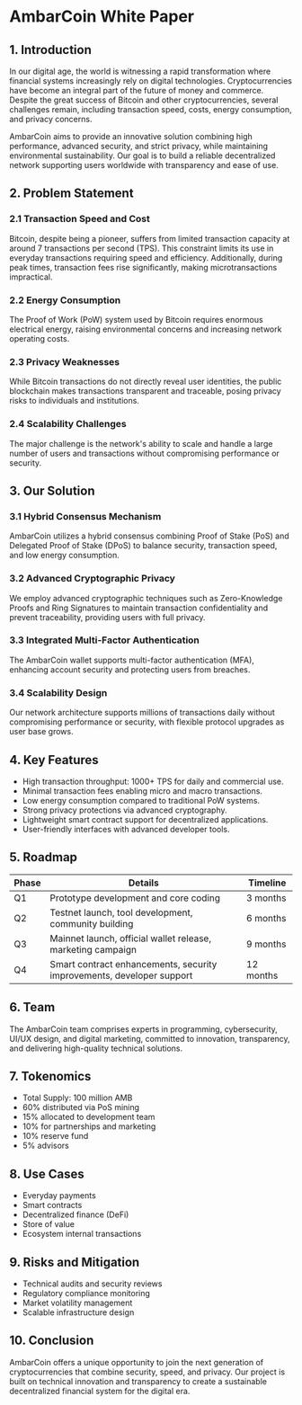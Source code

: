 # AmbarCoin White Paper

## 1. Introduction

In our digital age, the world is witnessing a rapid transformation where financial systems increasingly rely on digital technologies. Cryptocurrencies have become an integral part of the future of money and commerce. Despite the great success of Bitcoin and other cryptocurrencies, several challenges remain, including transaction speed, costs, energy consumption, and privacy concerns.

AmbarCoin aims to provide an innovative solution combining high performance, advanced security, and strict privacy, while maintaining environmental sustainability. Our goal is to build a reliable decentralized network supporting users worldwide with transparency and ease of use.

## 2. Problem Statement

### 2.1 Transaction Speed and Cost

Bitcoin, despite being a pioneer, suffers from limited transaction capacity at around 7 transactions per second (TPS). This constraint limits its use in everyday transactions requiring speed and efficiency. Additionally, during peak times, transaction fees rise significantly, making microtransactions impractical.

### 2.2 Energy Consumption

The Proof of Work (PoW) system used by Bitcoin requires enormous electrical energy, raising environmental concerns and increasing network operating costs.

### 2.3 Privacy Weaknesses

While Bitcoin transactions do not directly reveal user identities, the public blockchain makes transactions transparent and traceable, posing privacy risks to individuals and institutions.

### 2.4 Scalability Challenges

The major challenge is the network's ability to scale and handle a large number of users and transactions without compromising performance or security.

## 3. Our Solution

### 3.1 Hybrid Consensus Mechanism

AmbarCoin utilizes a hybrid consensus combining Proof of Stake (PoS) and Delegated Proof of Stake (DPoS) to balance security, transaction speed, and low energy consumption.

### 3.2 Advanced Cryptographic Privacy

We employ advanced cryptographic techniques such as Zero-Knowledge Proofs and Ring Signatures to maintain transaction confidentiality and prevent traceability, providing users with full privacy.

### 3.3 Integrated Multi-Factor Authentication

The AmbarCoin wallet supports multi-factor authentication (MFA), enhancing account security and protecting users from breaches.

### 3.4 Scalability Design

Our network architecture supports millions of transactions daily without compromising performance or security, with flexible protocol upgrades as user base grows.

## 4. Key Features

- High transaction throughput: 1000+ TPS for daily and commercial use.
- Minimal transaction fees enabling micro and macro transactions.
- Low energy consumption compared to traditional PoW systems.
- Strong privacy protections via advanced cryptography.
- Lightweight smart contract support for decentralized applications.
- User-friendly interfaces with advanced developer tools.

## 5. Roadmap

| Phase        | Details                                    | Timeline     |
|--------------|--------------------------------------------|--------------|
| Q1           | Prototype development and core coding      | 3 months     |
| Q2           | Testnet launch, tool development, community building | 6 months     |
| Q3           | Mainnet launch, official wallet release, marketing campaign | 9 months     |
| Q4           | Smart contract enhancements, security improvements, developer support | 12 months    |

## 6. Team

The AmbarCoin team comprises experts in programming, cybersecurity, UI/UX design, and digital marketing, committed to innovation, transparency, and delivering high-quality technical solutions.

## 7. Tokenomics

- Total Supply: 100 million AMB
- 60% distributed via PoS mining
- 15% allocated to development team
- 10% for partnerships and marketing
- 10% reserve fund
- 5% advisors

## 8. Use Cases

- Everyday payments
- Smart contracts
- Decentralized finance (DeFi)
- Store of value
- Ecosystem internal transactions

## 9. Risks and Mitigation

- Technical audits and security reviews
- Regulatory compliance monitoring
- Market volatility management
- Scalable infrastructure design

## 10. Conclusion

AmbarCoin offers a unique opportunity to join the next generation of cryptocurrencies that combine security, speed, and privacy. Our project is built on technical innovation and transparency to create a sustainable decentralized financial system for the digital era.
